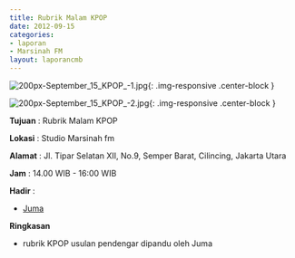```yaml
---
title: Rubrik Malam KPOP
date: 2012-09-15
categories:
- laporan
- Marsinah FM
layout: laporancmb
---
```


![200px-September_15_KPOP_-1.jpg](/uploads/200px-September_15_KPOP_-1.jpg){: .img-responsive .center-block }

![200px-September_15_KPOP_-2.jpg](/uploads/200px-September_15_KPOP_-2.jpg){: .img-responsive .center-block }


**Tujuan** : Rubrik Malam KPOP 

**Lokasi** : Studio Marsinah fm 

**Alamat** : Jl. Tipar Selatan XII, No.9, Semper Barat, Cilincing, Jakarta Utara 

**Jam** : 14.00 WIB - 16:00 WIB 

**Hadir** :
* [Juma](http://wiki.ciptamedia.org/wiki/Juma)

**Ringkasan**  
* rubrik KPOP usulan pendengar dipandu oleh Juma
